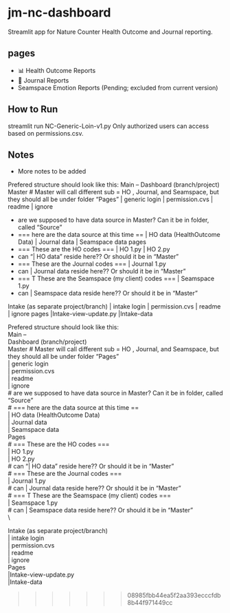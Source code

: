 
# jm-nc-dashboard

Streamlit app for Nature Counter Health Outcome and Journal reporting.

## pages
- 📊 Health Outcome Reports
- 📓 Journal Reports
- Seamspace Emotion Reports (Pending; excluded from current version)

## How to Run
streamlit run NC-Generic-Loin-v1.py
Only authorized users can access based on permissions.csv.


## Notes

- More notes to be added

Prefered structure should look like this:
Main –
Dashboard (branch/project)
Master # Master will call different sub = HO , Journal, and Seamspace, but they should all be under folder “Pages”
| generic login
| permission.cvs
| readme
| ignore
- are we supposed to have data source in Master? Can it be in folder, called “Source”
- === here are the data source at this time ==
| HO data (HealthOutcome Data)
| Journal data
| Seamspace data
pages
- === These are the HO codes ===
| HO 1.py
| HO 2.py
- can “| HO data” reside here?? Or should it be in “Master”
- === These are the Journal codes ===
| Journal 1.py
- can | Journal data reside here?? Or should it be in “Master”
- === T These are the Seamspace (my client) codes ===
| Seamspace 1.py
- can | Seamspace data reside here?? Or should it be in “Master”

Intake (as separate project/branch)
| intake login
| permission.cvs
| readme
| ignore
pages
|Intake-view-update.py
|Intake-data

Prefered structure should look like this: <br>
Main – <br>
      Dashboard (branch/project) <br>
      Master    # Master will call different sub = HO , Journal, and Seamspace, but they should all be under folder “Pages” <br>
        | generic login <br>
        | permission.cvs <br>
        | readme <br>
        | ignore <br>
        # are we supposed to have data source in Master? Can it be in folder, called “Source” <br>
        # === here are the data source at this time == <br>
         | HO data  (HealthOutcome Data) <br>
         | Journal data <br>
         | Seamspace data <br>
        Pages <br>
             # === These are the HO codes === <br>
            | HO 1.py <br>
            | HO 2.py  <br>
            # can “| HO data” reside here?? Or should it be in “Master” <br>
            # === These are the Journal codes === <br>
            | Journal 1.py <br>
            # can | Journal data reside here?? Or should it be in “Master” <br>
            # === T These are the Seamspace (my client) codes === <br>
            | Seamspace 1.py <br>
           # can | Seamspace data reside here?? Or should it be in “Master” <br> \

   Intake (as separate project/branch) <br>
        | intake login  <br>
        | permission.cvs <br>
        | readme <br>
        | ignore <br>
         Pages <br>
             |Intake-view-update.py <br>
             |Intake-data <br>

>>>>>>> 08985fbb44ea5f2aa393ecccfdb8b44f971449cc


